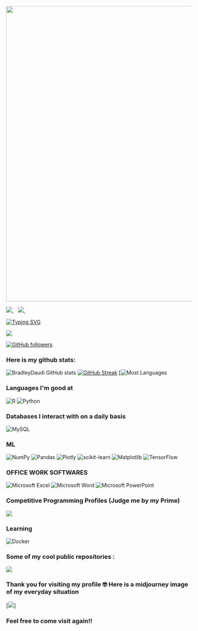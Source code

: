 <div id="header" align="left">
  <img src="https://media.giphy.com/media/dWesBcTLavkZuG35MI/giphy.gif" width="800"/>
</div>

 <p align="left">
 <a href="https://twitter.com/_____Dau_____">
    <img src="https://img.shields.io/badge/Twitter-1DA1F2?style=for-the-badge&logo=twitter&logoColor=white" />
  </a>&nbsp;&nbsp;
 <a href="https://www.linkedin.com/in/bradley-daudi-aa2ab564/">
    <img src="https://img.shields.io/badge/linkedin-%230077B5.svg?&style=for-the-badge&logo=linkedin&logoColor=white" />
  </a>&nbsp;&nbsp;
 </p>


[![Typing SVG](https://readme-typing-svg.herokuapp.com?font=Architects+Daughter&color=7AF79A&size=30&lines=Hello!+It's+Bradley!;I'm+a+data+analyst...;;And+I'm+a+fun+person;looking+to+contribute;into+yourorganization)](https://git.io/typing-svg)

<img src="https://profile-counter.glitch.me/BradleyDaudi/count.svg">

[![GitHub followers](https://img.shields.io/github/followers/BradleyDaudi.svg?style=social&label=Followers)](https://github.com/BradleyDaudi?tab=followers)

### Here is my github stats:

![BradleyDaudi GitHub stats](https://github-readme-stats.vercel.app/api?username=BradleyDaudi&show_icons=true&theme=radical) 
[![GitHub Streak](https://github-readme-streak-stats.herokuapp.com/?user=BradleyDaudi&theme=radical)](https://git.io/streak-stats) 
[![Most Languages](https://github-readme-stats.anuraghazra1.vercel.app/api/top-langs/?username=BradleyDaudi&theme=dark&hide_border=true&no-bg=true&no-frame=true&langs_count=10)


### Languages I'm good at

![R](https://img.shields.io/badge/r-%23276DC3.svg?style=for-the-badge&logo=r&logoColor=white)
![Python](https://img.shields.io/badge/Python-14354C?style=for-the-badge&logo=python&logoColor=white)

### Databases I interact with on a daily basis
![MySQL](https://img.shields.io/badge/mysql-%2300f.svg?style=for-the-badge&logo=mysql&logoColor=white)
 

### ML
![NumPy](https://img.shields.io/badge/numpy-%23013243.svg?style=for-the-badge&logo=numpy&logoColor=white)
	![Pandas](https://img.shields.io/badge/pandas-%23150458.svg?style=for-the-badge&logo=pandas&logoColor=white)
 ![Plotly](https://img.shields.io/badge/Plotly-%233F4F75.svg?style=for-the-badge&logo=plotly&logoColor=white)
 ![scikit-learn](https://img.shields.io/badge/scikit--learn-%23F7931E.svg?style=for-the-badge&logo=scikit-learn&logoColor=white)
 ![Matplotlib](https://img.shields.io/badge/Matplotlib-%23ffffff.svg?style=for-the-badge&logo=Matplotlib&logoColor=black)
 	![TensorFlow](https://img.shields.io/badge/TensorFlow-%23FF6F00.svg?style=for-the-badge&logo=TensorFlow&logoColor=white)

  ### OFFICE WORK SOFTWARES
  ![Microsoft Excel](https://img.shields.io/badge/Microsoft_Excel-217346?style=for-the-badge&logo=microsoft-excel&logoColor=white)
  ![Microsoft Word](https://img.shields.io/badge/Microsoft_Word-2B579A?style=for-the-badge&logo=microsoft-word&logoColor=white)
  	![Microsoft PowerPoint](https://img.shields.io/badge/Microsoft_PowerPoint-B7472A?style=for-the-badge&logo=microsoft-powerpoint&logoColor=white)
   



### Competitive Programming Profiles (Judge me by my Prime) <!--https://home.aveek.io/GitHub-Profile-Badges/ -->

<a href="https://www.hackerrank.com/Bradohardy?hr_r=1">![](https://img.shields.io/badge/HackerRank-00EA64.svg?style=for-the-badge&logo=HackerRank&logoColor=white)</a>
<br>

<!-- Commenting out the badge code:
<a href="https://catalog-education.oracle.com/pls/certview/sharebadge?id=D8D12FBA8A082AC7BD593582E4FFDB276E881F5955F8BFC1EC7B4BF4A0C12216?hr_r=1">![](https://img.shields.io/badge/Oracle-00FF64.svg?style=for-the-badge&logo=Oracle&logoColor=red)</a>
<br>
-->


### Learning 
![Docker](https://img.shields.io/badge/Docker-2496ED.svg?style=for-the-badge&logo=Docker&logoColor=white)


### Some of my cool public repositories :

<a href="https://github.com/BradleyDaudi/IBM-DATA-ANALYST-CAPSTONE-PROJECT">
  <!-- Change the `github-readme-stats.anuraghazra1.vercel.app` to `github-readme-stats.vercel.app`  -->
  <img align="center" src="https://github-readme-stats.vercel.app/api/pin/?username=BradleyDaudi&repo=IBM-DATA-ANALYST-CAPSTONE-PROJECT&theme=onedark" />
</a>  


### Thank you for visiting my profile 🤓 Here is a midjourney image of my everyday situation 
[![](https://github.com/BradleyDaudi/walleeva2018/blob/main/325166505_1643785179424836_8598779591188349048_n.jpg?raw=true)]
### Feel free to come visit again!!



